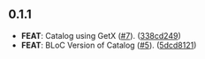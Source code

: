 ## 0.1.1

 - **FEAT**: Catalog using GetX ([#7](https://github.com/mntm/flutter_tutorial/issues/7)). ([338cd249](https://github.com/mntm/flutter_tutorial/commit/338cd24973d8a320731f1667ce4c9d16517a4809))
 - **FEAT**: BLoC Version of Catalog ([#5](https://github.com/mntm/flutter_tutorial/issues/5)). ([5dcd8121](https://github.com/mntm/flutter_tutorial/commit/5dcd8121f731fa2ce2740a0f33aec8febc4f1473))

